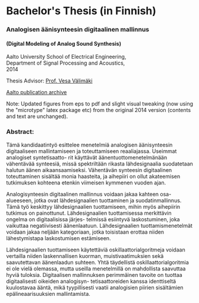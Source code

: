 # Bachelor's Thesis (in Finnish)

### Analogisen äänisynteesin digitaalinen mallinnus
#### (Digital Modeling of Analog Sound Synthesis)   
Aalto University School of Electrical Engineering,      
Department of Signal Processing and Acoustics,   
2014   

Thesis Advisor: [Prof. Vesa Välimäki](https://people.aalto.fi/new/vesa.valimaki)

[Aalto publication archive](https://aaltodoc.aalto.fi/handle/123456789/14922)

Note: Updated figures from eps to pdf and slight visual tweaking (now using the "microtype" latex package etc) from the original 2014 version (contents and text are unchanged). 
   
### Abstract:    

Tämä kandidaatintyö esittelee menetelmiä analogisen äänisynteesin digitaaliseen
mallintamiseen ja toteuttamiseen reaaliajassa. Useimmat analogiset syntetisaatto-
rit käyttävät äänentuottomenetelmänään vähentävää synteesiä, missä spektriltään
rikasta lähdesignaalia suodatetaan halutun äänen aikaansaamiseksi. Vähentävän
synteesin digitaalinen toteuttaminen sisältää monia haasteita, ja aihepiiri on ollut
akateemisen tutkimuksen kohteena etenkin viimeisen kymmenen vuoden ajan.

Analogisynteesin digitaalinen mallinnus voidaan jakaa kahteen osa-alueeseen,
jotka ovat lähdesignaalien tuottaminen ja suodatinmallinnus. Tämä työ keskittyy
lähdesignaalien tuottamiseen, mihin myös aihepiirin tutkimus on painottunut.
Lähdesignaalien tuottamisessa merkittävin ongelma on digitaalisissa järjes-
telmissä esiintyvä laskostuminen, joka vaikuttaa negatiivisesti äänenlaatuun.
Lähdesignaalien tuottamismenetelmät voidaan jakaa neljään kategoriaan, jotka
toisistaan erottaa niiden lähestymistapa laskostumisen estämiseen.

Lähdesignaalien tuottamiseen käytettäviä oskillaattorialgoritmeja voidaan
vertailla niiden laskennallisen kuorman, muistivaatimuksien sekä saavutettavan
äänenlaadun suhteen. Yhtä täydellistä oskillaattorialgoritmia ei ole vielä olemassa,
mutta useilla menetelmillä on mahdollista saavuttaa hyviä tuloksia. Digitaalisen
mallinnuksen perimmäinen tavoite on tuottaa digitaalisesti oikeiden analogisyn-
tetisaattoreiden kanssa identtiseltä kuulostavaa ääntä, mikä tyypillisesti vaatii
analogisien piirien sisältämien epälineaarisuuksien mallintamista.
